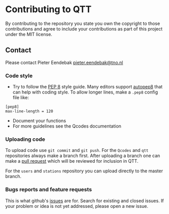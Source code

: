 # Contributing to QTT

By contributing to the repository you state you own the copyright to those contributions and agree to include your contributions as part of this project under the MIT license.

## Contact

Please contact Pieter Eendebak pieter.eendebak@tno.nl

### Code style

* Try to follow the [PEP 8](https://www.python.org/dev/peps/pep-0008/) style guide. Many editors support [autopep8](https://pypi.python.org/pypi/autopep8) that can help with coding style.
 To allow longer lines, make a `.pep8` config file like:
 ```
[pep8]
max-line-length = 120
```
* Document your functions
* For more guidelines see the Qcodes documentation
### Uploading code

To upload code use `git commit` and `git push`. For the `Qcodes` and `qtt` repositories always make a branch first.
After uploading a branch one can make a [pull request](https://help.github.com/articles/about-pull-requests/) which will be reviewed for inclusion in QTT.

For the `users` and `stations` repository you can upload directly to the master branch.

### Bugs reports and feature requests

This is what github's [issues](https://github.com/VandersypenQutech/qtt/issues) are for. Search for existing and closed issues. If your problem or idea is not yet addressed, please open a new issue.


